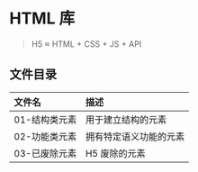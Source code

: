 # HTML 库

> H5 ≈ HTML + CSS + JS + API

## 文件目录

| 文件名        | 描述                   |
| :------------ | :--------------------- |
| 01-结构类元素 | 用于建立结构的元素     |
| 02-功能类元素 | 拥有特定语义功能的元素 |
| 03-已废除元素 | H5 废除的元素          |
